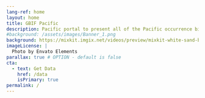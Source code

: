 ```yaml
---
lang-ref: home
layout: home
title: GBIF Pacific
description: Pacific portal to present all of the Pacific occurrence biodiversity data available on GBIF.
#background: /assets/images/Banner_1.png
background: https://mixkit.imgix.net/videos/preview/mixkit-white-sand-beach-and-palm-trees-1564-0.jpg?w=1200&h=630&fit=crop
imageLicense: |
  Photo by Envato Elements
parallax: true # OPTION - default is false
cta:
  - text: Get Data
    href: /data
    isPrimary: true
permalink: /
---
```

